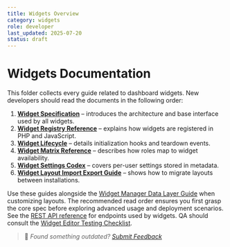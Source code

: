 ```yaml
---
title: Widgets Overview
category: widgets
role: developer
last_updated: 2025-07-20
status: draft
---
```


# Widgets Documentation

This folder collects every guide related to dashboard widgets. New developers should read the documents in the following order:

1. **[Widget Specification](./widget-specification.md)** – introduces the architecture and base interface used by all widgets.
2. **[Widget Registry Reference](./widget-registry-reference.md)** – explains how widgets are registered in PHP and JavaScript.
3. **[Widget Lifecycle](./widget-lifecycle.md)** – details initialization hooks and teardown events.
4. **[Widget Matrix Reference](./widget-matrix-reference.md)** – describes how roles map to widget availability.
5. **[Widget Settings Codex](./widget-settings-codex.md)** – covers per-user settings stored in metadata.
6. **[Widget Layout Import Export Guide](./widget-layout-import-export-guide.md)** – shows how to migrate layouts between installations.

Use these guides alongside the [Widget Manager Data Layer Guide](./widget-manager-data-layer-guide.md) when customizing layouts. The recommended read order ensures you first grasp the core spec before exploring advanced usage and deployment scenarios.
See the [REST API reference](../api/rest-api-reference.md) for endpoints used by widgets. QA should consult the [Widget Editor Testing Checklist](../qa/widget-editor-testing-checklist.md).

> 💬 *Found something outdated? [Submit Feedback](../feedback.md)*
